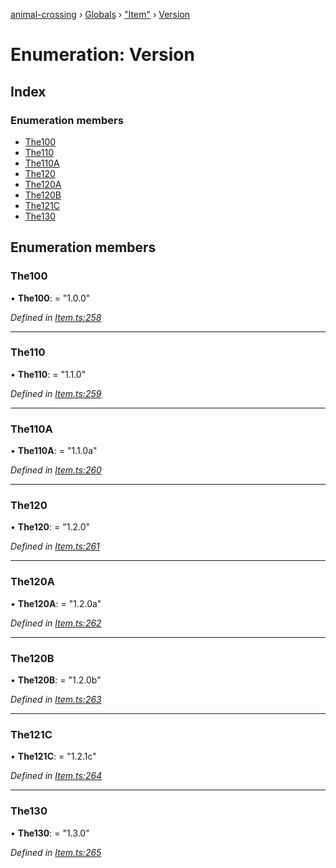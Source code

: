 [animal-crossing](../README.md) › [Globals](../globals.md) › ["Item"](../modules/_item_.md) › [Version](_item_.version.md)

# Enumeration: Version

## Index

### Enumeration members

* [The100](_item_.version.md#the100)
* [The110](_item_.version.md#the110)
* [The110A](_item_.version.md#the110a)
* [The120](_item_.version.md#the120)
* [The120A](_item_.version.md#the120a)
* [The120B](_item_.version.md#the120b)
* [The121C](_item_.version.md#the121c)
* [The130](_item_.version.md#the130)

## Enumeration members

###  The100

• **The100**: = "1.0.0"

*Defined in [Item.ts:258](https://github.com/Norviah/animal-crossing/blob/37c048c/module/types/Item.ts#L258)*

___

###  The110

• **The110**: = "1.1.0"

*Defined in [Item.ts:259](https://github.com/Norviah/animal-crossing/blob/37c048c/module/types/Item.ts#L259)*

___

###  The110A

• **The110A**: = "1.1.0a"

*Defined in [Item.ts:260](https://github.com/Norviah/animal-crossing/blob/37c048c/module/types/Item.ts#L260)*

___

###  The120

• **The120**: = "1.2.0"

*Defined in [Item.ts:261](https://github.com/Norviah/animal-crossing/blob/37c048c/module/types/Item.ts#L261)*

___

###  The120A

• **The120A**: = "1.2.0a"

*Defined in [Item.ts:262](https://github.com/Norviah/animal-crossing/blob/37c048c/module/types/Item.ts#L262)*

___

###  The120B

• **The120B**: = "1.2.0b"

*Defined in [Item.ts:263](https://github.com/Norviah/animal-crossing/blob/37c048c/module/types/Item.ts#L263)*

___

###  The121C

• **The121C**: = "1.2.1c"

*Defined in [Item.ts:264](https://github.com/Norviah/animal-crossing/blob/37c048c/module/types/Item.ts#L264)*

___

###  The130

• **The130**: = "1.3.0"

*Defined in [Item.ts:265](https://github.com/Norviah/animal-crossing/blob/37c048c/module/types/Item.ts#L265)*
